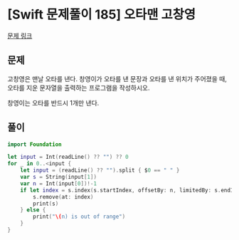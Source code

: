 # [Swift 문제풀이 185] 오타맨 고창영
 
[문제 링크](https://www.acmicpc.net/problem/2711)

## 문제

고창영은 맨날 오타를 낸다. 창영이가 오타를 낸 문장과 오타를 낸 위치가 주어졌을 때, 오타를 지운 문자열을 출력하는 프로그램을 작성하시오.

창영이는 오타를 반드시 1개만 낸다.

## 풀이

```swift
import Foundation

let input = Int(readLine() ?? "") ?? 0
for _ in 0..<input {
    let input = (readLine() ?? "").split { $0 == " " }
    var s = String(input[1])
    var n = Int(input[0])!-1
    if let index = s.index(s.startIndex, offsetBy: n, limitedBy: s.endIndex) {
        s.remove(at: index)
        print(s)
    } else {
        print("\(n) is out of range")
    }
}
```
